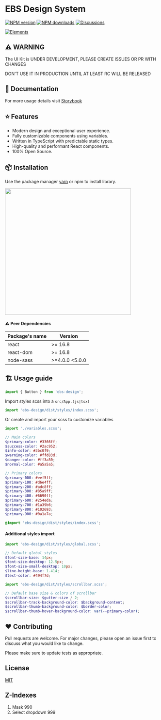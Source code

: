 # EBS Design System

[![NPM version][npm-image]][npm-url]
[![NPM downloads][download-image]][download-url]
[![Discussions][discussions-image]][discussions-url]

[![Elements][elements-image]][elements-url]

[npm-image]: http://img.shields.io/npm/v/ebs-design.svg?style=flat-square
[npm-url]: http://npmjs.org/package/ebs-design
[elements-image]: https://i.ibb.co/gMSWhYM/Elements-1.png
[elements-url]: https://ebs-integrator.github.io/ebs-design/
[download-image]: https://img.shields.io/npm/dm/ebs-design.svg?style=flat-square
[download-url]: https://npmjs.org/package/ebs-design
[discussions-image]: https://img.shields.io/badge/discussions-on%20github-blue?style=flat-square
[discussions-url]: https://github.com/ebs-integrator/ebs-design/discussions

## ⚠️ WARNING

The UI Kit is UNDER DEVELOPMENT, PLEASE CREATE ISSUES OR PR WITH CHANGES

DON'T USE IT IN PRODUCTION UNTIL AT LEAST RC WILL BE RELEASED

## 🧾 Documentation

For more usage details visit [Storybook](https://ebs-integrator.github.io/ebs-design/)

## ⭐ Features

- Modern design and exceptional user experience.
- Fully customizable components using variables.
- Written in TypeScript with predictable static types.
- High-quality and performant React components.
- 100% Open Source.

## 📦 Installation

Use the package manager [yarn](https://classic.yarnpkg.com/en/docs/install/#debian-stable) or npm to install library.

<img width="415px" src="https://nodei.co/npm/ebs-design.png?downloads=true&downloadRank=true&stars=true" />

#### ⚠️ Peer Dependencies
Package's name  | Version
------------- | -------------
react         | >= 16.8
react-dom     | >= 16.8
node-sass     | >=4.0.0 <5.0.0

## 🏗️ Usage guide

```javascript
import { Button } from 'ebs-design';
```
Import styles scss into a `src/App.(js|tsx)`
```javascript
import 'ebs-design/dist/styles/index.scss';
```
Or create and import your scss to customize variables

```javascript
import './variables.scss';
```

```scss
// Main colors
$primary-color: #3366ff;
$success-color: #2ac952;
$info-color: #3bc0f9;
$warning-color: #ffd83d;
$danger-color: #ff3a30;
$normal-color: #a5a5a5;

// Primary colors
$primary-000: #eef5ff;
$primary-100: #d6e4ff;
$primary-200: #adc8ff;
$primary-300: #85a9ff;
$primary-400: #6690ff;
$primary-600: #254eda;
$primary-700: #1a39b6;
$primary-800: #102693;
$primary-900: #0a1a7a;

@import 'ebs-design/dist/styles/index.scss';
```

#### Additional styles import
```javascript
import 'ebs-design/dist/styles/global.scss';
```
```scss
// Default global styles
$font-size-base: 14px;
$font-size-desktop: 12.5px;
$font-size-small-desktop: 10px;
$line-height-base: 1.414;
$text-color: #494f7d;
```
```javascript
import 'ebs-design/dist/styles/scrollbar.scss';
```
```scss
// Default base size & colors of scrollbar
$scrollbar-size: $gutter-size / 2;
$scrollbar-track-background-color: $background-content;
$scrollbar-thumb-background-color: $border-color;
$scrollbar-thumb-hover-background-color: var(--primary-color);
```

## ❤️ Contributing

Pull requests are welcome. For major changes, please open an issue first to discuss what you would like to change.

Please make sure to update tests as appropriate.

## License

[MIT](https://choosealicense.com/licenses/mit/)

## Z-Indexes

1. Mask 990
2. Select dropdown 999
